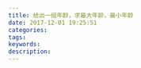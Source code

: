 ```yaml
---
title: 给出一组年龄，求最大年龄，最小年龄
date: 2017-12-01 19:25:51
categories:
tags:
keywords:
description:
---
```

